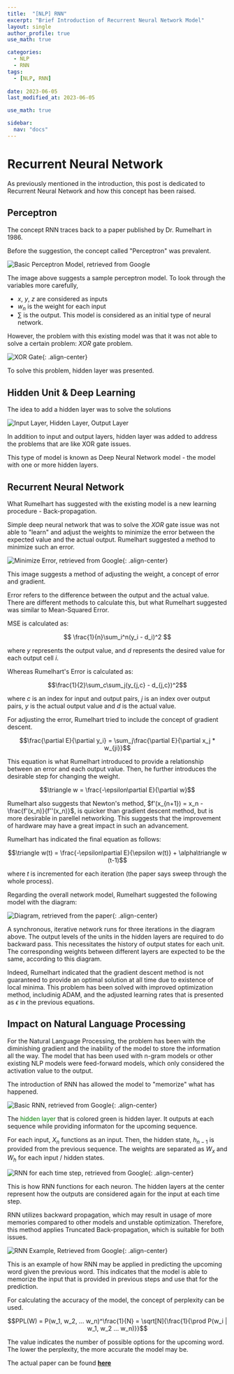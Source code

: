 ```yaml
---
title:  "[NLP] RNN"
excerpt: "Brief Introduction of Recurrent Neural Network Model"
layout: single
author_profile: true
use_math: true

categories:
  - NLP
  - RNN
tags:
  - [NLP, RNN]
 
date: 2023-06-05
last_modified_at: 2023-06-05

use_math: true

sidebar:
  nav: "docs"
---
```


<h1>Recurrent Neural Network</h1>

As previously mentioned in the introduction, this post is dedicated to Recurrent Neural Network and how this concept has been raised.

<h2>Perceptron</h2>

The concept RNN traces back to a paper published by Dr. Rumelhart in 1986. 

Before the suggestion, the concept called "Perceptron" was prevalent.

![Basic Perceptron Model, retrieved from Google](https://datascientest.com/en/wp-content/uploads/sites/9/2021/04/illu_perceptron_blog-138.png "Perceptron")

The image above suggests a sample perceptron model. To look through the variables more carefully,
- $x$, $y$, $z$ are considered as inputs
- $w_{n}$ is the weight for each input
- $\sum$ is the output.
This model is considered as an initial type of neural network.

However, the problem with this existing model was that it was not able to solve a certain problem: $XOR$ gate problem. 

![XOR Gate](https://wikidocs.net/images/page/24958/xorgraphandxorgate.PNG "XOR Gate"){: .align-center}

To solve this problem, hidden layer was presented.

<h2>Hidden Unit & Deep Learning</h2>

The idea to add a hidden layer was to solve the solutions

![Input Layer, Hidden Layer, Output Layer](https://i.imgur.com/McMOhuQ.png "Hidden Layer")

In addition to input and output layers, hidden layer was added to address the problems that are like XOR gate issues. 

This type of model is known as Deep Neural Network model - the model with one or more hidden layers.

<h2>Recurrent Neural Network</h2>

What Rumelhart has suggested with the existing model is a new learning procedure - Back-propagation. 

Simple deep neural network that was to solve the $XOR$ gate issue was not able to "learn" and adjust the weights to minimize the error between the expected value and the actual output. Rumelhart suggested a method to minimize such an error.

![Minimize Error, retrieved from Google](https://miro.medium.com/v2/resize:fit:750/0*vvPpF834BOGbJV5z.gif "Minimize Error"){: .align-center}

This image suggests a method of adjusting the weight, a concept of error and gradient.

Error refers to the difference between the output and the actual value. There are different methods to calculate this, but what Rumelhart suggested was similar to Mean-Squared Error. 

MSE is calculated as: 

$$ \frac{1}{n}\sum_i^n(y_i - d_i)^2 $$

where $y$ represents the output value, and $d$ represents the desired value for each output cell $i$.

Whereas Rumelhart's Error is calculated as:

$$\frac{1}{2}\sum_c\sum_j(y_{j,c} - d_{j,c})^2$$

where $c$ is an index for input and output pairs, $j$ is an index over output pairs, $y$ is the actual output value and $d$ is the actual value.

For adjusting the error, Rumelhart tried to include the concept of gradient descent. 

$$\frac{\partial E}{\partial y_i} = \sum_j\frac{\partial E}{\partial x_j * w_{ji}}$$

This equation is what Rumelhart introduced to provide a relationship between an error and each output value. Then, he further introduces the desirable step for changing the weight.

$$\triangle w = \frac{-\epsilon\partial E}{\partial w}$$

Rumelhart also suggests that Newton's method, $f'(x_{n+1}) = x_n - \frac{f'(x_n)}{f''(x_n)}$, is quicker than gradient descent method, but is more desirable in parellel networking. This suggests that the improvement of hardware may have a great impact in such an advancement.

Rumelhart has indicated the final equation as follows:

$$\triangle w(t) = \frac{-\epsilon\partial E}{\epsilon w(t)} + \alpha\triangle w (t-1)$$

where $t$ is incremented for each iteration (the paper says sweep through the whole process).

Regarding the overall network model, Rumelhart suggested the following model with the diagram:

![Diagram, retrieved from the paper](https://github.com/jaehwan-c/jaehwan-c.github.io/assets/102342190/78824391-7568-4540-8267-6d480a07329b "Diagram, retrieved from the paper"){: .align-center}

A synchronous, iterative network runs for three iterations in the diagram above. The output levels of the units in the hidden layers are required to do backward pass. This necessitates the history of output states for each unit. The corresponding weights between different layers are expected to be the same, according to this diagram.

Indeed, Rumelhart indicated that the gradient descent method is not guaranteed to provide an optimal solution at all time due to existence of local minima. This problem has been solved with improved optimization method, includinig ADAM, and the adjusted learning rates that is presented as $\epsilon$ in the previous equations.

<h2>Impact on Natural Language Processing</h2>

For the Natural Language Processing, the problem has been with the diminishing gradient and the inability of the model to store the information all the way. The model that has been used with n-gram models or other existing NLP models were feed-forward models, which only considered the activation value to the output.

The introduction of RNN has allowed the model to "memorize" what has happened.

![Basic RNN, retrieved from Google](https://wikidocs.net/images/page/22886/rnn_image2_ver3.PNG "RNN"){: .align-center}

The <span style='color:green'>hidden layer</span> that is colored green is hidden layer. It outputs at each sequence while providing informaton for the upcoming sequence.

For each input, $X_n$ functions as an input. Then, the hidden state, $h_{n-1}$ is provided from the previous sequence. The weights are separated as $W_x$ and $W_h$ for each input / hidden states. 

![RNN for each time step, retrieved from Google](https://wikidocs.net/images/page/22886/rnn_image2.5.PNG "RNN-2"){: .align-center}

This is how RNN functions for each neuron. The hidden layers at the center represent how the outputs are considered again for the input at each time step.

RNN utilizes backward propagation, which may result in usage of more memories compared to other models and unstable optimization. Therefore, this method applies Truncated Back-propagation, which is suitable for both issues.

![RNN Example, Retrieved from Google](https://user-images.githubusercontent.com/76824611/130877083-e4d06b8b-fe73-4cc5-8003-85048fd45d10.png "Example"){: .align-center}

This is an example of how RNN may be applied in predicting the upcoming word given the previous word. This indicates that the model is able to memorize the input that is provided in previous steps and use that for the prediction.

For calculating the accuracy of the model, the concept of perplexity can be used. 

$$PPL(W) = P(w_1, w_2, ... w_n)^\frac{1}{N} = \sqrt[N]{\frac{1}{\prod P(w_i | w_1, w_2 ... w_n)}}$$

The value indicates the number of possible options for the upcoming word. The lower the perplexity, the more accurate the model may be.

The actual paper can be found <b>[here](http://www.cs.utoronto.ca/~hinton/absps/naturebp.pdf)</b>